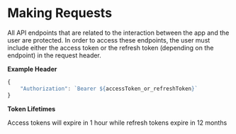 # Making Requests

All API endpoints that are related to the interaction between the app and the user are protected.
In order to access these endpoints, the user must include either the access token or the refresh token (depending
on the endpoint) in the request header.

**Example Header**

```js
{
    "Authorization": `Bearer ${accessToken_or_refreshToken}`
}
```

**Token Lifetimes**

Access tokens will expire in 1 hour while refresh tokens expire in 12 months
